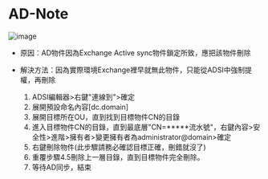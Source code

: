 # AD-Note
![image](https://github.com/sciloa62/AD-Note/blob/master/picture/ad0001.png)
* 原因：AD物件因為Exchange Active sync物件鎖定所致，應把該物件刪除

* 解決方法：因為實際環境Exchange裡早就無此物件，只能從ADSI中強制提權，再刪除

	1. ADSI編輯器>右鍵"連線到">確定
	2. 展開預設命名內容[dc.domain]
	3. 展開目標所在OU，直到找到目標物件CN的目錄
	4. 進入目標物件CN的目錄，直到最底層"CN=*****流水號"，右鍵內容>安全性>進階>擁有者>變更擁有者為administrator@domain>確定
	5. 右鍵刪除物件(此步驟請務必確認目標正確，刪錯就沒了)
	6. 重覆步驟4.5刪除上一層目錄，直到目標物件完全刪除。
	7. 等待AD同步，結束
